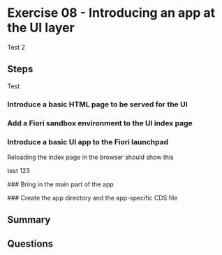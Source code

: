 # Exercise 08 - Introducing an app at the UI layer

Test 2


## Steps

Test


### Introduce a basic HTML page to be served for the UI


### Add a Fiori sandbox environment to the UI index page



### Introduce a basic UI app to the Fiori launchpad


Reloading the index page in the browser should show this

test 123


### Bring in the main part of the app


### Create the app directory and the app-specific CDS file

## Summary

## Questions

